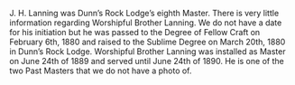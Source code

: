   J. H. Lanning was Dunn’s Rock Lodge’s eighth Master. There is very little information regarding Worshipful Brother Lanning. We do not have a date for his initiation but he was passed to the Degree of Fellow Craft on February 6th, 1880 and raised to the Sublime Degree on March 20th, 1880 in Dunn’s Rock Lodge. Worshipful Brother Lanning was installed as Master on June 24th of 1889 and served until June 24th of 1890. He is one of the two Past Masters that we do not have a photo of. 